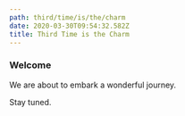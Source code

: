```yaml
---
path: third/time/is/the/charm
date: 2020-03-30T09:54:32.582Z
title: Third Time is the Charm
---
```

### Welcome

We are about to embark a wonderful journey.

Stay tuned.
